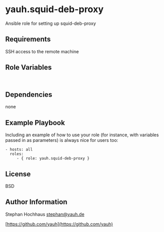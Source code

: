 # yauh.squid-deb-proxy
Ansible role for setting up squid-deb-proxy

## Requirements
SSH access to the remote machine

## Role Variables

```


```

## Dependencies
none

## Example Playbook
Including an example of how to use your role (for instance, with variables passed in as parameters) is always nice for users too:

```
- hosts: all
  roles:
     - { role: yauh.squid-deb-proxy }
```

## License
BSD

## Author Information
Stephan Hochhaus stephan@yauh.de

[https://github.com/yauh](https://github.com/yauh)
